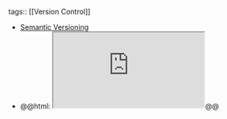 tags:: [[Version Control]]

- [Semantic Versioning](https://semver.org/)
- @@html: <iframe src="https://semver.org/" class="browser-tab invert"></iframe>@@